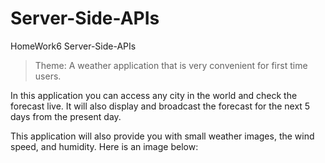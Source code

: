 # Server-Side-APIs
HomeWork6
Server-Side-APIs

> Theme: A weather application that is very convenient for first time users.

In this application you can access any city in the world 
and check the forecast live. It will also display and broadcast the forecast for the next 5 days from the present day.

This application will also provide you with small weather images, the wind speed, and humidity.
Here is an image below:

